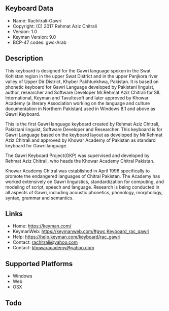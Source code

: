 Keyboard Data
-------------

* Name:           Rachitrali-Gawri
* Copyright:      (C) 2017 Rehmat Aziz Chitrali
* Version:        1.0
* Keyman Version: 9.0
* BCP-47 codes:   gwc-Arab

Description
-----------

This keyboard is designed for the Gawri language spoken in the Swat Kohistan region in the upper Swat District and in the upper Panjkora river valley of Upper Dir District, Khyber Pakhtunkhwa, Pakistan. It is based on phonetic keyboard for Gawri Language 
developed by Pakistani linguist, author, researcher and Software Developer Mr.Rehmat Aziz Chitrali for 
SIL International, Keyman and Tavultesoft and later approved by Khowar Academy (a literary Association working on the 
language and culture documentation in Northern Pakistan) used in Windows 8.1 and above as Gawri Keyboard.

This is the first Gawri language keyboard created by Rehmat Aziz Chitrali, Pakistani linguist, 
Software Developer and Researcher. This keyboard is for Gawri Language based on the keyboard layout 
as developed by Mr.Rehmat Aziz Chitrali and approved by Khowar Academy of Pakistan as standard keyboard 
for Gawri language.

The Gawri Keyboard Project(GKP) was supervised and developed by Rehmat Aziz Chitrali, who heads the 
Khowar Academy Chitral Pakistan. 

Khowar Academy Chitral was established in April 1996 specifically to promote the endangered languages 
of Chitral Pakistan. The Academy has worked extensively on Gawri linguistics, standardization for 
computing, and modeling of script, speech and language. Research is being conducted in all aspects of 
Gawri, including acoustic phonetics, phonology, morphology, syntax, grammar and semantics.

Links
-----

 * Home:    https://keyman.com/
 * KeymanWeb:     https://keymanweb.com/#gwc,Keyboard_rac_gawri
 * Help:    https://help.keyman.com/keyboard/rac_gawri
 * Contact: <rachitrali@yahoo.com>
 * Contact: <khowaracademy@yahoo.com>

Supported Platforms
-------------------
 * Windows
 * Web
 * OSX
 
Todo
----

